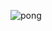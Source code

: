 ![pong](https://user-images.githubusercontent.com/64013627/115797744-5723dc80-a3dd-11eb-84e6-1d3cdd22755e.png)
